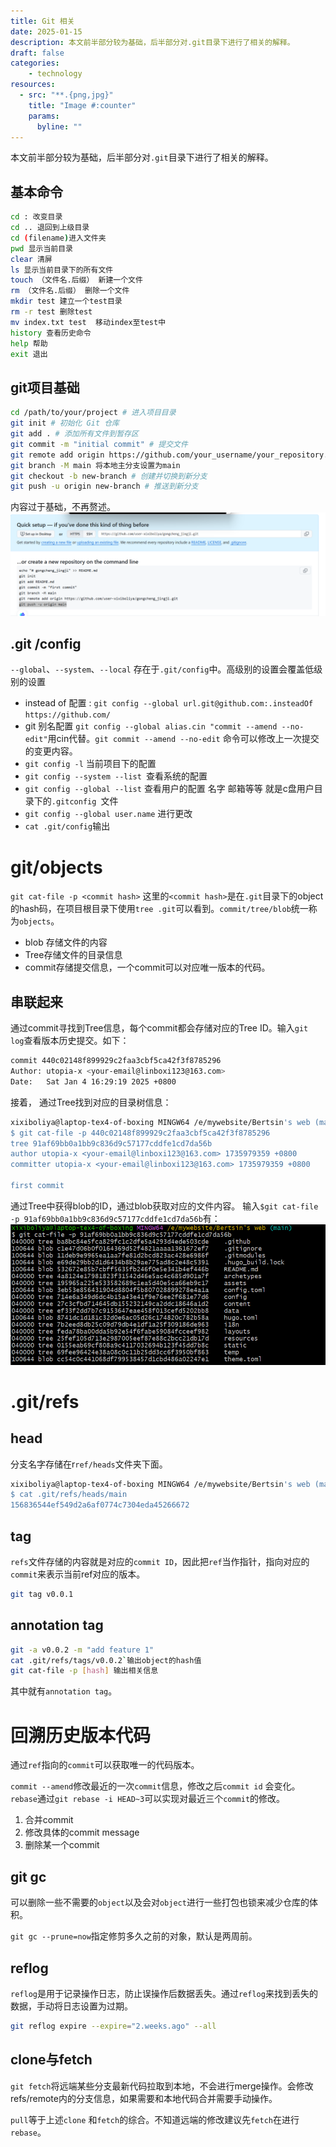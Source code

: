 ```yaml
---
title: Git 相关
date: 2025-01-15
description: 本文前半部分较为基础，后半部分对.git目录下进行了相关的解释。
draft: false
categories: 
    - technology
resources:
  - src: "**.{png,jpg}"
    title: "Image #:counter"
    params:
      byline: ""
---
```


本文前半部分较为基础，后半部分对`.git`目录下进行了相关的解释。
## 基本命令
```bash
cd : 改变目录
cd .. 退回到上级目录
cd (filename)进入文件夹
pwd 显示当前目录
clear 清屏
ls 显示当前目录下的所有文件
touch （文件名.后缀） 新建一个文件
rm （文件名.后缀） 删除一个文件
mkdir test 建立一个test目录
rm -r test 删除test
mv index.txt test  移动index至test中
history 查看历史命令
help 帮助
exit 退出
```
## git项目基础
```bash
cd /path/to/your/project # 进入项目目录 
git init # 初始化 Git 仓库 
git add . # 添加所有文件到暂存区 
git commit -m "initial commit" # 提交文件 
git remote add origin https://github.com/your_username/your_repository.git # 添加远程仓库 
git branch -M main 将本地主分支设置为main
git checkout -b new-branch # 创建并切换到新分支
git push -u origin new-branch # 推送到新分支
```
内容过于基础，不再赘述。
![](imgs/github.png)
## .git /config
`--global`、`--system`、`--local` 存在于`.git/config`中。高级别的设置会覆盖低级别的设置

- instead of 配置 : `git config --global url.git@github.com:.insteadOf https://github.com/`
- git 别名配置 `git config --global alias.cin "commit --amend --no-edit"`用cin代替。`git commit --amend --no-edit` 命令可以修改上一次提交的变更内容。
- `git config -l` 当前项目下的配置  
- `git config --system --list `查看系统的配置
- `git config --global --list` 查看用户的配置 名字 邮箱等等  就是c盘用户目录下的`.gitconfig `文件
- `git config --global user.name` 进行更改
- `cat .git/config`输出

# git/objects
`git cat-file -p <commit hash>` 这里的`<commit hash>`是在`.git`目录下的object的hash码，在项目根目录下使用`tree .git`可以看到。`commit/tree/blob`统一称为`objects`。
- blob 存储文件的内容
- Tree存储文件的目录信息
- commit存储提交信息，一个commit可以对应唯一版本的代码。
## 串联起来
通过commit寻找到Tree信息，每个commit都会存储对应的Tree ID。输入`git log`查看版本历史提交。如下：
```bash
commit 440c02148f899929c2faa3cbf5ca42f3f8785296
Author: utopia-x <your-email@linboxi123@163.com>
Date:   Sat Jan 4 16:29:19 2025 +0800
```
	
接着， 通过Tree找到对应的目录树信息：
```bash
xixiboliya@laptop-tex4-of-boxing MINGW64 /e/mywebsite/Bertsin's web (main)
$ git cat-file -p 440c02148f899929c2faa3cbf5ca42f3f8785296
tree 91af69bb0a1bb9c836d9c57177cddfe1cd7da56b
author utopia-x <your-email@linboxi123@163.com> 1735979359 +0800
committer utopia-x <your-email@linboxi123@163.com> 1735979359 +0800

first commit

```
通过Tree中获得blob的ID，通过blob获取对应的文件内容。
输入`$git cat-file -p 91af69bb0a1bb9c836d9c57177cddfe1cd7da56b`有：
![](imgs/my_bash.png)
# .git/refs
## head
分支名字存储在r`ref/heads`文件夹下面。
```bash
xixiboliya@laptop-tex4-of-boxing MINGW64 /e/mywebsite/Bertsin's web (main)
$ cat .git/refs/heads/main
156836544ef549d2a6af0774c7304eda45266672
```
## tag
`refs`文件存储的内容就是对应的`commit ID`，因此把`ref`当作指针，指向对应的`commit`来表示当前ref对应的版本。
```bash
git tag v0.0.1
```
## annotation tag
```bash
git -a v0.0.2 -m "add feature 1"
cat .git/refs/tags/v0.0.2`输出object的hash值
git cat-file -p [hash] 输出相关信息
```
其中就有`annotation tag`。
# 回溯历史版本代码
通过`ref`指向的`commit`可以获取唯一的代码版本。

`commit --amend`修改最近的一次`commit`信息，修改之后`commit id` 会变化。
`rebase`通过`git rebase -i HEAD~3`可以实现对最近三个`commit`的修改。
1. 合并commit
2. 修改具体的commit message 
3. 删除某一个commit
## git gc
可以删除一些不需要的`object`以及会对`object`进行一些打包也锁来减少仓库的体积。

`git gc --prune=now`指定修剪多久之前的对象，默认是两周前。
## reflog
`reflog`是用于记录操作日志，防止误操作后数据丢失。通过`reflog`来找到丢失的数据，手动将日志设置为过期。
```bash
git reflog expire --expire="2.weeks.ago" --all
```
## clone与fetch
`git fetch`将远端某些分支最新代码拉取到本地，不会进行merge操作。会修改refs/remote内的分支信息，如果需要和本地代码合并需要手动操作。

`pull`等于上述`clone` 和`fetch`的综合。不知道远端的修改建议先`fetch`在进行`rebase`。
